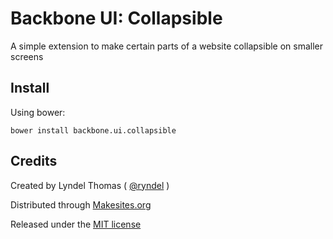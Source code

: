 # Backbone UI: Collapsible

A simple extension to make certain parts of a website collapsible on smaller screens

## Install 

Using bower:
```
bower install backbone.ui.collapsible
```


## Credits

Created by Lyndel Thomas ( [@ryndel](http://github.com/ryndel) )

Distributed through [Makesites.org](http://makesites.org/)

Released under the [MIT license](http://makesites.org/licenses/MIT)

